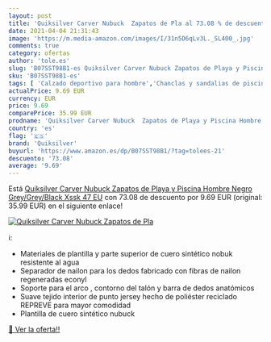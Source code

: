 ```yaml
---
layout: post
title: 'Quiksilver Carver Nubuck  Zapatos de Pla al 73.08 % de descuento'
date: 2021-04-04 21:31:43
image: 'https://m.media-amazon.com/images/I/31n5D6qLv3L._SL400_.jpg'
comments: true
category: ofertas
author: 'tole.es'
slug: 'B07SST98B1-es Quiksilver Carver Nubuck Zapatos de Playa y Piscina Hombre...'
sku: 'B07SST98B1-es'
tags: [ 'Calzado deportivo para hombre','Chanclas y sandalias de piscina para hombre','Zapatillas y calzado deportivo para hombre','Zapatos','Zapatos para hombre','Zapatos y complementos','quiksilver','zapatos', ]
actualPrice: 9.69 EUR
currency: EUR
price: 9.69
comparePrice: 35.99 EUR
prodname: 'Quiksilver Carver Nubuck  Zapatos de Playa y Piscina Hombre  Negro  Grey/Grey/Black Xssk   47 EU'
country: 'es'
flag: '🇪🇸'
brand: 'Quiksilver'
buyurl: 'https://www.amazon.es/dp/B07SST98B1/?tag=tolees-21'
descuento: '73.08'
average: '9.69'
---
```


Está [Quiksilver Carver Nubuck  Zapatos de Playa y Piscina Hombre  Negro  Grey/Grey/Black Xssk   47 EU](https://www.amazon.es/dp/B07SST98B1/?tag=tolees-21) con 73.08 de descuento por 9.69 EUR (original: 35.99 EUR) en el siguiente enlace!

[![Quiksilver Carver Nubuck  Zapatos de Pla](https://m.media-amazon.com/images/I/31n5D6qLv3L._SL400_.jpg)](https://www.amazon.es/dp/B07SST98B1/?tag=tolees-21)

ℹ️:

- Materiales de plantilla y parte superior de cuero sintético nobuk resistente al agua
- Separador de nailon para los dedos fabricado con fibras de nailon regeneradas econyl
- Soporte para el arco , contorno del talón y barra de dedos anatómicos
- Suave tejido interior de punto jersey hecho de poliéster reciclado REPREVE para mayor comodidad
- Plantilla de cuero sintético nubuck

[🛒 Ver la oferta!!](https://www.amazon.es/dp/B07SST98B1/?tag=tolees-21)
